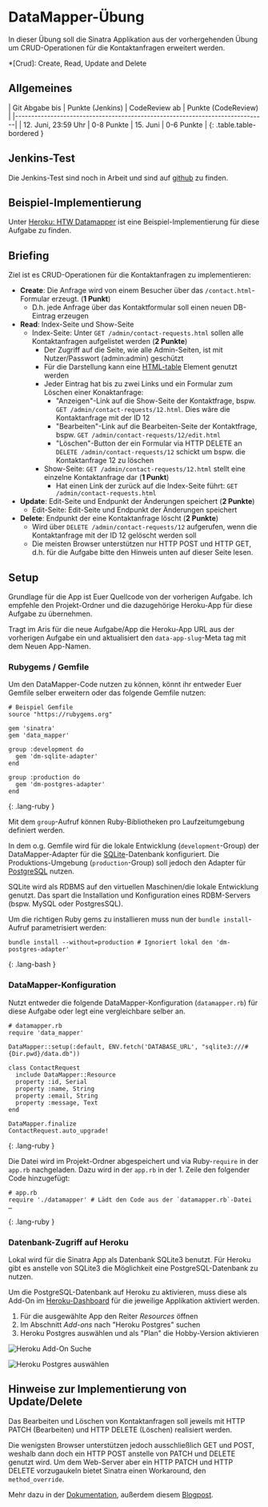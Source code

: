# DataMapper-Übung

In dieser Übung soll die Sinatra Applikation aus der vorhergehenden Übung um CRUD-Operationen
für die Kontaktanfragen erweitert werden.

*[Crud]: Create, Read, Update and Delete


## Allgemeines

| Git Abgabe bis      | Punkte (Jenkins) | CodeReview ab | Punkte (CodeReview) |
|------------------------------------------------------------------------------|
| 12. Juni, 23:59 Uhr | 0-8 Punkte       | 15. Juni      | 0-6 Punkte          |
{: .table.table-bordered }


## Jenkins-Test

Die Jenkins-Test sind noch in Arbeit und sind auf [github](https://github.com/HTW-Webtech/ai-webtech-functional-tests/blob/master/spec/exercises/datamapper_spec.rb)
zu finden.


## Beispiel-Implementierung

Unter [Heroku: HTW Datamapper](https://htw-datamapper-hello-world.herokuapp.com/) ist eine
Beispiel-Implementierung für diese Aufgabe zu finden.


## Briefing

Ziel ist es CRUD-Operationen für die Kontaktanfragen zu implementieren:

* **Create**: Die Anfrage wird von einem Besucher über das `/contact.html`-Formular erzeugt. (**1 Punkt**)
  * D.h. jede Anfrage über das Kontaktformular soll einen neuen DB-Eintrag erzeugen
* **Read**: Index-Seite und Show-Seite
  * Index-Seite: Unter `GET /admin/contact-requests.html` sollen alle Kontaktanfragen aufgelistet werden (**2 Punkte**)
    * Der Zugriff auf die Seite, wie alle Admin-Seiten, ist mit Nutzer/Passwort (admin:admin) geschützt
    * Für die Darstellung kann eine [HTML-table](https://developer.mozilla.org/en-US/docs/Web/HTML/Element/table) Element genutzt werden
    * Jeder Eintrag hat bis zu zwei Links und ein Formular zum Löschen einer Konaktanfrage:
      * "Anzeigen"-Link auf die Show-Seite der Kontaktfrage, bspw. `GET /admin/contact-requests/12.html`. Dies wäre die Kontaktanfrage mit der ID 12
      * "Bearbeiten"-Link auf die Bearbeiten-Seite der Kontaktfrage, bspw. `GET /admin/contact-requests/12/edit.html`
      * "Löschen"-Button der ein Formular via HTTP DELETE an `DELETE /admin/contact-requests/12` schickt um bspw. die Kontaktanfrage 12 zu löschen
    * Show-Seite: `GET /admin/contact-requests/12.html` stellt eine einzelne Kontaktanfrage dar (**1 Punkt**)
      * Hat einen Link der zurück auf die Index-Seite führt: `GET /admin/contact-requests.html`
* **Update**: Edit-Seite und Endpunkt der Änderungen speichert (**2 Punkte**)
  * Edit-Seite: Edit-Seite und Endpunkt der Änderungen speichert
* **Delete**: Endpunkt der eine Kontaktanfrage löscht (**2 Punkte**)
  * Wird über `DELETE /admin/contact-requests/12` aufgerufen, wenn die Kontaktanfrage mit der ID 12 gelöscht werden soll
  * Die meisten Browser unterstützen nur HTTP POST und HTTP GET, d.h. für die Aufgabe
    bitte den Hinweis unten auf dieser Seite lesen.


## Setup

Grundlage für die App ist Euer Quellcode von der vorherigen Aufgabe. Ich empfehle den
Projekt-Ordner und die dazugehörige Heroku-App für diese Aufgabe zu übernehmen.

Tragt im Aris für die neue Aufgabe/App die Heroku-App URL aus der vorherigen Aufgabe
ein und aktualisiert den `data-app-slug`-Meta tag mit dem Neuen App-Namen.


### Rubygems / Gemfile

Um den DataMapper-Code nutzen zu können, könnt ihr entweder Euer Gemfile selber erweitern
oder das folgende Gemfile nutzen:

~~~
# Beispiel Gemfile
source "https://rubygems.org"

gem 'sinatra'
gem 'data_mapper'

group :development do
  gem 'dm-sqlite-adapter'
end

group :production do
  gem 'dm-postgres-adapter'
end
~~~
{: .lang-ruby }

Mit dem `group`-Aufruf können Ruby-Bibliotheken pro Laufzeitumgebung definiert werden.

In dem o.g. Gemfile wird für die lokale Entwicklung (`development`-Group) der DataMapper-Adapter
für die [SQLite](https://www.sqlite.org/)-Datenbank konfiguriert. Die Produktions-Umgebung (`production`-Group) soll
jedoch den Adapter für [PostgreSQL](https://www.postgresql.org/) nutzen.

SQLite wird als RDBMS auf den virtuellen Maschinen/die lokale Entwicklung genutzt. Das spart
die Installation und Konfiguration eines RDBM-Servers (bspw. MySQL oder PostgresSQL).

Um die richtigen Ruby gems zu installieren muss nun der `bundle install`-Aufruf parametrisiert werden:

~~~
bundle install --without=production # Ignoriert lokal den 'dm-postgres-adapter'
~~~
{: .lang-bash }


### DataMapper-Konfiguration

Nutzt entweder die folgende DataMapper-Konfiguration (`datamapper.rb`) für diese Aufgabe
oder legt eine vergleichbare selber an.

~~~
# datamapper.rb
require 'data_mapper'

DataMapper::setup(:default, ENV.fetch('DATABASE_URL', "sqlite3:///#{Dir.pwd}/data.db"))

class ContactRequest
  include DataMapper::Resource
  property :id, Serial
  property :name, String
  property :email, String
  property :message, Text
end

DataMapper.finalize
ContactRequest.auto_upgrade!
~~~
{: .lang-ruby }

Die Datei wird im Projekt-Ordner abgespeichert und via Ruby-`require` in der  `app.rb`
nachgeladen. Dazu wird in der `app.rb` in der 1. Zeile den folgender Code hinzugefügt:

~~~
# app.rb
require './datamapper' # Lädt den Code aus der `datamapper.rb`-Datei
…
~~~
{: .lang-ruby }


### Datenbank-Zugriff auf Heroku

Lokal wird für die Sinatra App als Datenbank SQLite3 benutzt. Für Heroku gibt es
anstelle von SQLite3 die Möglichkeit eine PostgreSQL-Datenbank zu nutzen.

Um die PostgreSQL-Datenbank auf Heroku zu aktivieren, muss diese als Add-On im
[Heroku-Dashboard](https://dashboard.heroku.com/apps) für die jeweilige Applikation aktiviert werden.

1. Für die ausgewählte App den Reiter *Resources* öffnen
1. Im Abschnitt *Add-ons* nach "Heroku Postgres" suchen
1. Heroku Postgres auswählen und als "Plan" die Hobby-Version aktivieren

![Heroku Add-On Suche](exercises/datamapper/heroku-addon-suche.png)

![Heroku Postgres auswählen](exercises/datamapper/heroku-addon-auswahl.png)


## Hinweise zur Implementierung von Update/Delete

Das Bearbeiten und Löschen von Kontaktanfragen soll jeweils mit HTTP PATCH (Bearbeiten)
und HTTP DELETE (Löschen) realisiert werden.

Die wenigsten Browser unterstützen jedoch ausschließlich GET und POST, weshalb dann
doch ein HTTP POST anstelle von PATCH und DELETE genutzt wird. Um dem Web-Server aber
ein HTTP PATCH und HTTP DELETE vorzugaukeln bietet Sinatra einen Workaround, den `method_override`.

Mehr dazu in der [Dokumentation](http://www.sinatrarb.com/configuration.html#methodoverride---enabledisable-the-post-method-hack),
außerdem diesem [Blogpost](http://mikeebert.tumblr.com/post/26877173686/quick-tip-using-put-and-delete-in-sinatra).


